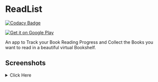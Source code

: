 # ReadList
[![Codacy Badge](https://app.codacy.com/project/badge/Grade/90957be2f3004262ac71ea0d8b6f84b0)](https://www.codacy.com/gh/dracarys18/Readlist/dashboard?utm_source=github.com&amp;utm_medium=referral&amp;utm_content=dracarys18/Readlist&amp;utm_campaign=Badge_Grade)

<a href="https://play.google.com/store/apps/details?id=com.karthihegde.readlist">
<img src="https://play.google.com/intl/en_us/badges/static/images/badges/en_badge_web_generic.png"
alt="Get it on Google Play"
height="60"> </a>

An app to Track your Book Reading Progress and Collect the Books you want to read in a beautiful virtual Bookshelf.

## Screenshots 
<details>
<summary> Click Here</summary>
<img src="screenshots/1.png" width="300" height="600">
<img src="screenshots/2.png" width="300" height="600">
<img src="screenshots/3.png" width="300" height="600">
<img src="screenshots/4.png" width="300" height="600">
<img src="screenshots/5.png" width="300" height="600">
</details>

